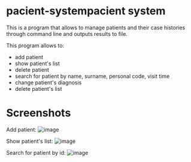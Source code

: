 # pacient-systempacient system
This is a program that allows to manage patients and their case histories through command line and outputs results to file.

This program allows to:
- add patient
- show patient's list
- delete patient
- search for patient by name, surname, personal code, visit time
- change patient's diagnosis
- delete patient's list


# Screenshots

Add patient:
![image](https://user-images.githubusercontent.com/109473854/197038730-1b764864-89a5-468e-9f8d-88feede213d7.png)

Show patient's list:
![image](https://user-images.githubusercontent.com/109473854/197038893-878b8afd-9f29-465c-b7bb-af818c951709.png)

Search for patient by id:
![image](https://user-images.githubusercontent.com/109473854/197039022-c18f28a6-ad7a-4a59-84dd-0224b3c09aba.png)
